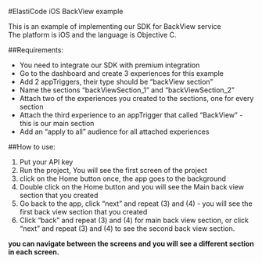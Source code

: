 #ElastiCode iOS BackView example

This is an example of implementing our SDK for BackView service  
The platform is iOS and the language is Objective C.

##Requirements:

- You need to integrate our SDK with premium integration
- Go to the dashboard and create 3 experiences for this example
- Add 2 appTriggers, their type should be “backView section”
- Name the sections “backViewSection_1” and “backViewSection_2”
- Attach two of the experiences you created to the sections, one for every section
- Attach the third experience to an appTrigger that called “BackView” - this is our main section
- Add an “apply to all” audience for all attached experiences

##How to use:

1) Put your API key  
2) Run the project,  You will see the first screen of the project  
3) click on the Home button once, the app goes to the background  
4) Double click on the Home button and you will see the Main back view section that you created  
5) Go back to the app, click “next” and repeat (3) and (4) - you will see the first back view section that you created  
6) Click “back” and repeat (3) and (4) for main back view section, or click “next” and repeat (3) and (4) to see the second back view section.

**you can navigate between the screens and you will see a different section in each screen.**